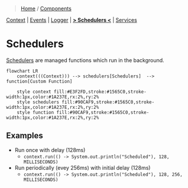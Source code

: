> [Home](../../README.md) / [Components](../../README.md#-components)

 [Context](../context/README.md)
| [Events](../events/README.md)
| [Logger](../logger/README.md)
| [**> Schedulers <**](README.md)
| [Services](../services/README.md)

# Schedulers

[Schedulers](../schedulers/README.md) are managed functions which run in the background.

```mermaid
flowchart LR
    context(((Context))) --> schedulers[Schedulers]  --> function[Custom Function]
    
    style context fill:#E3F2FD,stroke:#1565C0,stroke-width:1px,color:#1A237E,rx:2%,ry:2%
    style schedulers fill:#90CAF9,stroke:#1565C0,stroke-width:1px,color:#1A237E,rx:2%,ry:2%
    style function fill:#90CAF9,stroke:#1565C0,stroke-width:1px,color:#1A237E,rx:2%,ry:2%
```

## Examples

* Run once with delay (128ms)
  * `context.run(() -> System.out.println("Scheduled"), 128, MILLISECONDS)`
* Run periodically (evey 256ms) with initial delay (128ms)
  * `context.run(() -> System.out.println("Scheduled"), 128, 256, MILLISECONDS)`
